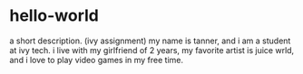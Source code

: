 # hello-world
a short description. (ivy assignment)
my name is tanner, and i am a student at ivy tech. i live with my girlfriend of 2 years, my favorite artist is juice wrld, and i love to play video games in my free time.
